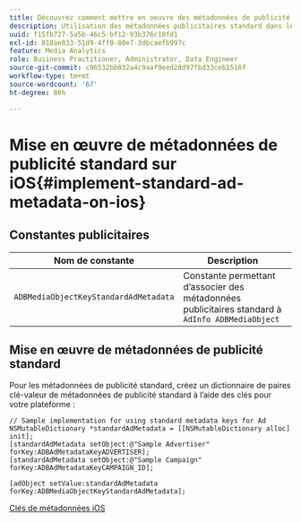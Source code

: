 ```yaml
---
title: Découvrez comment mettre en oeuvre des métadonnées de publicité standard sur iOS
description: Utilisation des métadonnées publicitaires standard dans le suivi des publicités sur iOS.
uuid: f15fb727-5a5b-46c5-bf12-93b376c10fd1
exl-id: 018ae833-51d9-4ff0-80e7-3dbcaefb997c
feature: Media Analytics
role: Business Practitioner, Administrator, Data Engineer
source-git-commit: c96532bb032a4c9aaf9eed28d97fbd33ceb1516f
workflow-type: tm+mt
source-wordcount: '67'
ht-degree: 86%

---
```


# Mise en œuvre de métadonnées de publicité standard sur iOS{#implement-standard-ad-metadata-on-ios}

## Constantes publicitaires

| Nom de constante | Description   |
|---|---|
| `ADBMediaObjectKeyStandardAdMetadata` | Constante permettant d’associer des métadonnées publicitaires standard à `AdInfo ADBMediaObject` |

## Mise en œuvre de métadonnées de publicité standard

Pour les métadonnées de publicité standard, créez un dictionnaire de paires clé-valeur de métadonnées de publicité standard à l’aide des clés pour votre plateforme :

```
// Sample implementation for using standard metadata keys for Ad 
NSMutableDictionary *standardAdMetadata = [[NSMutableDictionary alloc] init]; 
[standardAdMetadata setObject:@"Sample Advertiser" forKey:ADBAdMetadataKeyADVERTISER]; 
[standardAdMetadata setObject:@"Sample Campaign" forKey:ADBAdMetadataKeyCAMPAIGN_ID]; 
 
[adObject setValue:standardAdMetadata forKey:ADBMediaObjectKeyStandardAdMetadata];
```

[Clés de métadonnées iOS](/help/sdk-implement/track-av-playback/impl-std-metadata/ios-metadata-keys.md)
